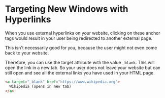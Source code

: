 # Targeting New Windows with Hyperlinks

When you use external hyperlinks on your website, clicking on these anchor tags would result in your user being redirected to another external page.

This isn't necessarily good for you, because the user might not even come back to your website.

Therefore, you can use the target attribute with the value `_blank`. This will open the link in a new tab. So your user does not leave your website but can still open and see all the external links you have used in your HTML page.

```html
<a target="_blank" href="https://www.wikipedia.org">
  Wikipedia (opens in new tab)
</a>
```